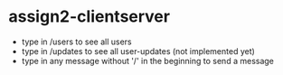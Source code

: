 # assign2-clientserver

- type in /users to see all users
- type in /updates to see all user-updates (not implemented yet)
- type in any message without '/' in the beginning to send a message
